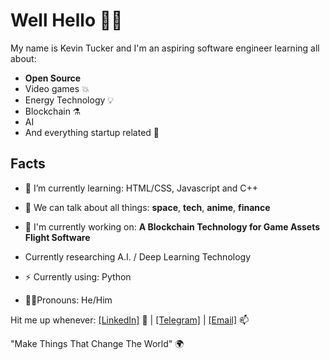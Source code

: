 # Well Hello 👋🏾

My name is Kevin Tucker and I'm an aspiring software engineer learning all about:

- **Open Source**
- Video games :boom:
- Energy Technology :bulb:
- Blockchain :alembic:
- AI
- And everything startup related :rocket:

## Facts
- 🌱 I’m currently learning: HTML/CSS, Javascript and C++
- 💬 We can talk about all things: **space**, **tech**, **anime**, **finance**
- 🔭 I'm currently working on: 
                                   **A Blockchain Technology for Game Assets**
                                    **Flight Software**

- Currently researching A.I. / Deep Learning Technology
                                    
- ⚡️ Currently using: Python
- 🧔🏾Pronouns: He/Him

Hit me up whenever:
<a href="https://www.linkedin.com/in/ktuck18/">[LinkedIn]</a> 💼 | 
  <a href ="https://t.me/k5tuck">[Telegram]</a> | 
    <a href ="mailto:kevin.tucker19@gmail.com">[Email]</a> 📫
      
 "Make Things That Change The World" 🌍
